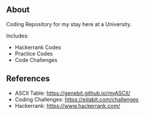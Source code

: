 ## About
Coding Repository for my stay here at a University.

Includes:
- Hackerrank Codes
- Practice Codes
- Code Challenges

## References
- ASCII Table: https://genebit.github.io/myASCII/
- Coding Challenges: https://edabit.com/challenges
- Hackerrank: https://www.hackerrank.com/
